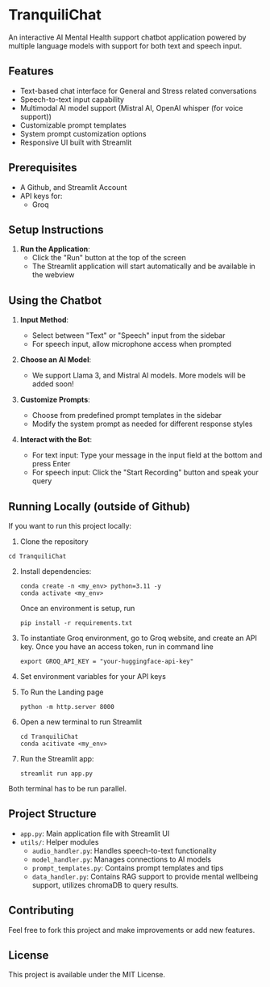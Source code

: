 
# TranquiliChat

An interactive AI Mental Health support chatbot application powered by multiple language models with support for both text and speech input.

## Features

- Text-based chat interface for General and Stress related conversations
- Speech-to-text input capability
- Multimodal AI model support (Mistral AI, OpenAI whisper (for voice support))
- Customizable prompt templates
- System prompt customization options
- Responsive UI built with Streamlit

## Prerequisites

- A Github, and Streamlit Account
- API keys for:
  - Groq

## Setup Instructions

1. **Run the Application**:
   - Click the "Run" button at the top of the screen
   - The Streamlit application will start automatically and be available in the webview

## Using the Chatbot

1. **Input Method**:
   - Select between "Text" or "Speech" input from the sidebar
   - For speech input, allow microphone access when prompted

2. **Choose an AI Model**:
   - We support Llama 3, and Mistral AI models. More models will be added soon!

3. **Customize Prompts**:
   - Choose from predefined prompt templates in the sidebar
   - Modify the system prompt as needed for different response styles

4. **Interact with the Bot**:
   - For text input: Type your message in the input field at the bottom and press Enter
   - For speech input: Click the "Start Recording" button and speak your query

## Running Locally (outside of Github)

If you want to run this project locally:

1. Clone the repository
  ```
  cd TranquiliChat

  ```


2. Install dependencies:

   ```
   conda create -n <my_env> python=3.11 -y
   conda activate <my_env>
   ```
   Once an environment is setup, run
   ```
   pip install -r requirements.txt
   ```
3. To instantiate Groq environment, go to Groq website, and create an API key. Once you have an access token, run in command line

   ```
   export GROQ_API_KEY = "your-huggingface-api-key"

   ```
4. Set environment variables for your API keys

5. To Run the Landing page 
   ```
   python -m http.server 8000
   
   ```
6. Open a new terminal to run Streamlit
   ```
   cd TranquiliChat
   conda acitivate <my_env>

   ```


7. Run the Streamlit app:
   ```
   streamlit run app.py
   
   ```
Both terminal has to be run parallel.

## Project Structure

- `app.py`: Main application file with Streamlit UI
- `utils/`: Helper modules
  - `audio_handler.py`: Handles speech-to-text functionality
  - `model_handler.py`: Manages connections to AI models
  - `prompt_templates.py`: Contains prompt templates and tips
  - `data_handler.py`: Contains RAG support to provide mental wellbeing support, utilizes chromaDB to query results.

## Contributing

Feel free to fork this project and make improvements or add new features.

## License

This project is available under the MIT License.
